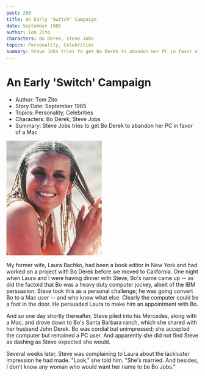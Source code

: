 ```yaml
---
post: 208
title: An Early 'Switch' Campaign
date: September 1985
author: Tom Zito
characters: Bo Derek, Steve Jobs
topics: Personality, Celebrities
summary: Steve Jobs tries to get Bo Derek to abandon her PC in favor of a Mac
---
```


# An Early 'Switch' Campaign
* Author: Tom Zito
* Story Date: September 1985
* Topics: Personality, Celebrities
* Characters: Bo Derek, Steve Jobs
* Summary: Steve Jobs tries to get Bo Derek to abandon her PC in favor of a Mac

![Bo Derek, PC User](images/Macintosh/bo_derek.jpg) 

    
My former wife, Laura Bachko, had been a book editor in New York and had worked on a project with Bo Derek before we moved to California.  One night when Laura and I were having dinner with Steve, Bo's name came up -- as did the factoid that Bo was a heavy duty computer jockey, albeit of the IBM persuasion.  Steve took this as a personal challenge; he was going convert Bo to a Mac user -- and who knew what else.  Clearly the computer could be a foot in the door.  He persuaded Laura to make him an appointment with Bo.


And so one day shortly thereafter, Steve piled into his Mercedes, along with a Mac, and drove down to Bo's Santa Barbara ranch, which she shared with her husband John Derek.  Bo was cordial but unimpressed; she accepted the computer but remained a PC user.  And apparently she did not find Steve as dashing as Steve expected she would.

Several weeks later, Steve was complaining to Laura about the lackluster impression he had made.  "Look," she told him.  "She's married. And besides, I don't know any woman who would want her name to be Bo Jobs."

